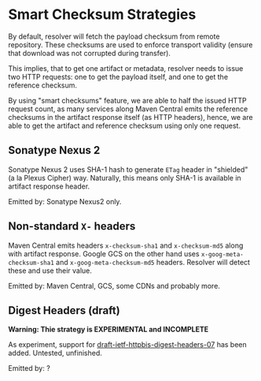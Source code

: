 # Smart Checksum Strategies
<!--
Licensed to the Apache Software Foundation (ASF) under one
or more contributor license agreements.  See the NOTICE file
distributed with this work for additional information
regarding copyright ownership.  The ASF licenses this file
to you under the Apache License, Version 2.0 (the
"License"); you may not use this file except in compliance
with the License.  You may obtain a copy of the License at

    http://www.apache.org/licenses/LICENSE-2.0

Unless required by applicable law or agreed to in writing,
software distributed under the License is distributed on an
"AS IS" BASIS, WITHOUT WARRANTIES OR CONDITIONS OF ANY
KIND, either express or implied.  See the License for the
specific language governing permissions and limitations
under the License.
-->

By default, resolver will fetch the payload checksum from remote repository. These
checksums are used to enforce transport validity (ensure that download was not 
corrupted during transfer).

This implies, that to get one artifact or metadata, resolver 
needs to issue two HTTP requests: one to get the payload itself, and one to 
get the reference checksum.

By using "smart checksums" feature, we are able to half the issued HTTP request 
count, as many services along Maven Central emits the reference checksums in
the artifact response itself (as HTTP headers), hence, we are able to get the
artifact and reference checksum using only one request.


## Sonatype Nexus 2

Sonatype Nexus 2 uses SHA-1 hash to generate `ETag` header in "shielded" (a la Plexus Cipher)
way. Naturally, this means only SHA-1 is available in artifact response header.

Emitted by: Sonatype Nexus2 only.


## Non-standard `X-` headers

Maven Central emits headers `x-checksum-sha1` and `x-checksum-md5` along with artifact response. 
Google GCS on the other hand uses `x-goog-meta-checksum-sha1` and `x-goog-meta-checksum-md5` 
headers. Resolver will detect these and use their value.

Emitted by: Maven Central, GCS, some CDNs and probably more.


## Digest Headers (draft)

**Warning: Thie strategy is EXPERIMENTAL and INCOMPLETE**

As experiment, support for [draft-ietf-httpbis-digest-headers-07](https://www.ietf.org/archive/id/draft-ietf-httpbis-digest-headers-07.html)
has been added. Untested, unfinished.

Emitted by: ?